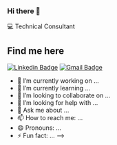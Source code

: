 ### Hi there 👋

:computer: Technical Consultant

## Find me here
[![Linkedin Badge](https://img.shields.io/badge/-ViniciusOliveira-blue?style=flat-square&logo=Linkedin&logoColor=white&link=https://www.linkedin.com/in/pirodriguees)](https://www.linkedin.com/in/pirodriguees/)
[![Gmail Badge](https://img.shields.io/badge/-vinicius.rodriguesrdo@gmail.com-c14438?style=flat-square&logo=Gmail&logoColor=white&link=mailto:vinicius.rodriguesrdo@gmail.com)](mailto:vinicius.rodriguesrdo@gmail.com)
- 🔭 I’m currently working on ...
- 🌱 I’m currently learning ...
- 👯 I’m looking to collaborate on ...
- 🤔 I’m looking for help with ...
- 💬 Ask me about ...
- 📫 How to reach me: ...
- 😄 Pronouns: ...
- ⚡ Fun fact: ...
-->
